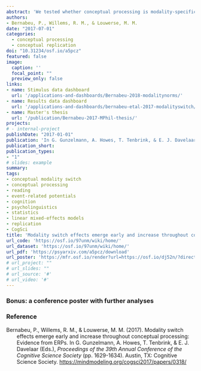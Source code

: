 ```yaml
---
abstract: 'We tested whether conceptual processing is modality-specific by tracking the time course of the Conceptual Modality Switch effect. Forty-six participants verified the relation between property words and concept words. The conceptual modality of consecutive trials was manipulated in order to produce an Auditory-to-visual switch condition, a Haptic-to-visual switch condition, and a Visual-to-visual, no-switch condition. Event-Related Potentials (ERPs) were time-locked to the onset of the first word (property) in the target trials so as to measure the effect online and to avoid a within-trial confound. A switch effect was found, characterized by more negative ERP amplitudes for modality switches than no-switches. It proved significant in four typical time windows from 160 to 750 milliseconds post word onset, with greater strength in the Slow group, in posterior brain regions, and in the N400 window. The earliest switch effect was located in the language brain region, whereas later it was more prominent in the visual region. In the N400 and Late Positive windows, the Quick group presented the effect especially in the language region, whereas the Slow had it rather in the visual region. These results suggest that contextual factors such as time resources modulate the engagement of linguistic and embodied systems in conceptual processing.'
authors:
- Bernabeu, P., Willems, R. M., & Louwerse, M. M.
date: "2017-07-01"
categories:
  - conceptual processing
  - conceptual replication
doi: "10.31234/osf.io/a5pcz"
featured: false
image:
  caption: ''
  focal_point: ""
  preview_only: false
links:
- name: Stimulus data dashboard
  url: '/applications-and-dashboards/Bernabeu-2018-modalitynorms/'
- name: Results data dashboard
  url: '/applications-and-dashboards/bernabeu-etal-2017-modalityswitch/'
- name: Master's thesis
  url: '/publication/Bernabeu-2017-MPhil-thesis/'
projects:
# - internal-project
publishDate: "2017-01-01"
publication: 'In G. Gunzelmann, A. Howes, T. Tenbrink, & E. J. Davelaar (Eds.), *Proceedings of the 39th Annual Conference of the Cognitive Science Society* (pp. 1629-1634). Austin, TX: Cognitive Science Society.'
publication_short: 
publication_types:
- "1"
# slides: example
summary:
tags:
- conceptual modality switch
- conceptual processing
- reading
- event-related potentials
- cognition
- psycholinguistics
- statistics
- linear mixed-effects models
- replication
- CogSci
title: 'Modality switch effects emerge early and increase throughout conceptual processing: evidence from ERPs'
url_code: 'https://osf.io/97unm/wiki/home/'
url_dataset: 'https://osf.io/97unm/wiki/home/'
url_pdf: 'https://psyarxiv.com/a5pcz/download'
url_poster: 'https://mfr.osf.io/render?url=https://osf.io/dj52n/?direct%26mode=render%26action=download%26mode=render'
# url_project: ""
# url_slides: ""
# url_source: '#'
# url_video: '#'
---
```



### Bonus: a conference poster with further analyses &nbsp;<a href='https://mfr.osf.io/render?url=https://osf.io/dj52n/?direct%26mode=render%26action=download%26mode=render'><i class="fas fa-external-link-alt"></i></a>

<style>.embed-responsive{position:relative;height:100%;}.embed-responsive iframe{position:absolute;height:100%;}</style><script>window.jQuery || document.write('<script src="//code.jquery.com/jquery-1.11.2.min.js">\x3C/script>') </script><link href="https://mfr.osf.io/static/css/mfr.css" media="all" rel="stylesheet"><div id="mfrIframe" class="mfr mfr-file"></div><script src="https://mfr.osf.io/static/js/mfr.js"></script> <script>var mfrRender = new mfr.Render("mfrIframe", "https://mfr.osf.io/render?url=https://osf.io/dj52n/?direct%26mode=render%26action=download%26mode=render");</script>

### Reference

<div style = "text-indent:-2em; margin-left:2em;">

Bernabeu, P., Willems, R. M., & Louwerse, M. M. (2017). Modality switch effects emerge early and increase throughout conceptual processing: Evidence from ERPs. In G. Gunzelmann, A. Howes, T. Tenbrink, & E. J. Davelaar (Eds.), *Proceedings of the 39th Annual Conference of the Cognitive Science Society* (pp. 1629-1634). Austin, TX: Cognitive Science Society. https://mindmodeling.org/cogsci2017/papers/0318/

</div>
